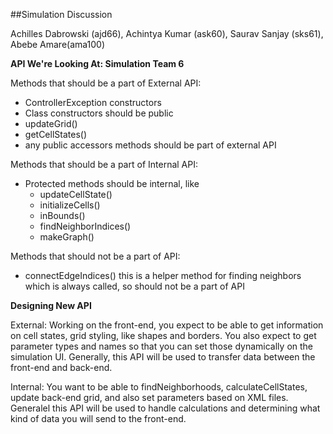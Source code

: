 ##Simulation Discussion

Achilles Dabrowski (ajd66), Achintya Kumar (ask60), Saurav Sanjay (sks61), Abebe Amare(ama100)

**API We're Looking At: Simulation Team 6**

Methods that should be a part of External API:

- ControllerException constructors
- Class constructors should be public
- updateGrid()
- getCellStates()
- any public accessors methods should be part of external API

Methods that should be a part of Internal API:

- Protected methods should be internal, like 
    - updateCellState()
    - initializeCells()
    - inBounds()
    - findNeighborIndices()
    - makeGraph()
    

Methods that should not be a part of API: 

- connectEdgeIndices() this is a helper method for finding neighbors which is always called,
so should not be a part of API

**Designing New API**

External: Working on the front-end, you expect to be able to get information on cell states, grid styling, like
shapes and borders. You also expect to get parameter types and names so that you can set those dynamically on the 
simulation UI. Generally, this API will be used to transfer data between the front-end and back-end. 

Internal: You want to be able to findNeighborhoods, calculateCellStates, update back-end grid, and also set parameters
based on XML files. Generalel this API will be used to handle calculations and determining what kind of data you will send
to the front-end. 








